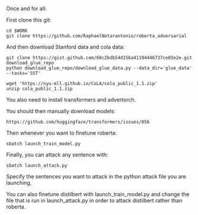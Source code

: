 Once and for all:

First clone this git:

```
cd $WORK
git clone https://github.com/RaphaelNotarantonio/roberta_adversarial
```

And then download Stanford data and cola data:

```
git clone https://gist.github.com/60c2bdb54d156a41194446737ce03e2e.git download_glue_repo
python download_glue_repo/download_glue_data.py --data_dir='glue_data' --tasks='SST'

wget 'https://nyu-mll.github.io/CoLA/cola_public_1.1.zip'
unzip cola_public_1.1.zip
```

You also need to install transformers and advertorch.

You should then manually download models:

```
https://github.com/huggingface/transformers/issues/856
```

Then whenever you want to finetune roberta:

```
sbatch launch_train_model.py
```

Finally, you can attack any sentence with:

```
sbatch launch_attack.py  
```

Specify the sentences you want to attack in the python attack file you are launching.


You can also finetune distilbert with launch_train_model.py and change the file that is run in launch_attack.py in order to attack distilbert rather than roberta.
